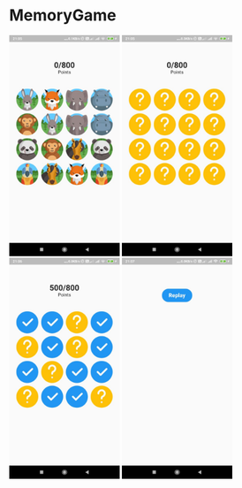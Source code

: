 # MemoryGame
<img src="https://github.com/saummya-arch/MemoryGame/blob/master/MemoryGame%20Screenshot/pic1.jpg" width=200 height=400>
<img src="https://github.com/saummya-arch/MemoryGame/blob/master/MemoryGame%20Screenshot/pic2.jpg" width=200 height=400>
<img src="https://github.com/saummya-arch/MemoryGame/blob/master/MemoryGame%20Screenshot/pic3.jpg" width=200 height=400>
<img src="https://github.com/saummya-arch/MemoryGame/blob/master/MemoryGame%20Screenshot/pic4.jpg" width=200 height=400>
